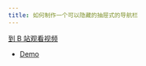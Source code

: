 ```yaml
---
title: 如何制作一个可以隐藏的抽屉式的导航栏
---
```


[到 B 站观看视频](https://www.bilibili.com/video/av97036351?from=search&seid=16940438089049247874)

- [Demo](http://happycasts.github.io/episode-90-demo/)
